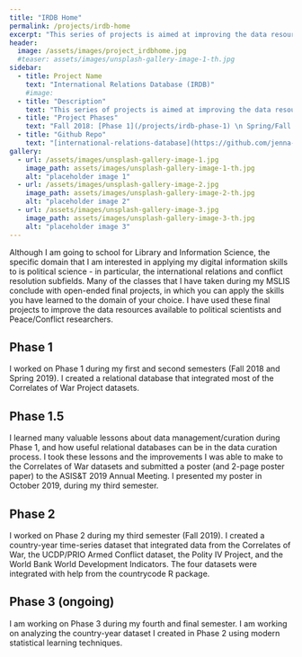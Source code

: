 ```yaml
---
title: "IRDB Home"
permalink: /projects/irdb-home
excerpt: "This series of projects is aimed at improving the data resources for political scientists working in Peace/Conflict research."
header:
  image: /assets/images/project_irdbhome.jpg
  #teaser: assets/images/unsplash-gallery-image-1-th.jpg
sidebar:
  - title: Project Name
    text: "International Relations Database (IRDB)"
    #image:
  - title: "Description"
    text: "This series of projects is aimed at improving the data resources for political scientists working in Peace/Conflict research."
  - title: "Project Phases"
    text: "Fall 2018: [Phase 1](/projects/irdb-phase-1) \n Spring/Fall 2019: [Phase 1.5](/projects/irdb-presentation-asist19) \n Fall 2019: [Phase 2](/projects/irdb-phase-2) \n Spring 2020: Phase 3"
  - title: "Github Repo"
    text: "[international-relations-database](https://github.com/jenna-jordan/international-relations-database) \n [international-relations-database-extended](https://github.com/jenna-jordan/international-relations-database-extended)"
gallery:
  - url: /assets/images/unsplash-gallery-image-1.jpg
    image_path: assets/images/unsplash-gallery-image-1-th.jpg
    alt: "placeholder image 1"
  - url: /assets/images/unsplash-gallery-image-2.jpg
    image_path: assets/images/unsplash-gallery-image-2-th.jpg
    alt: "placeholder image 2"
  - url: /assets/images/unsplash-gallery-image-3.jpg
    image_path: assets/images/unsplash-gallery-image-3-th.jpg
    alt: "placeholder image 3"
---
```


Although I am going to school for Library and Information Science, the specific domain that I am interested in applying my digital information skills to is political science - in particular, the international relations and conflict resolution subfields. Many of the classes that I have taken during my MSLIS conclude with open-ended final projects, in which you can apply the skills you have learned to the domain of your choice. I have used these final projects to improve the data resources available to political scientists and Peace/Conflict researchers.

## Phase 1

I worked on Phase 1 during my first and second semesters (Fall 2018 and Spring 2019). I created a relational database that integrated most of the Correlates of War Project datasets.

## Phase 1.5

I learned many valuable lessons about data management/curation during Phase 1, and how useful relational databases can be in the data curation process. I took these lessons and the improvements I was able to make to the Correlates of War datasets and submitted a poster (and 2-page poster paper) to the ASIS&T 2019 Annual Meeting. I presented my poster in October 2019, during my third semester.

## Phase 2

I worked on Phase 2 during my third semester (Fall 2019). I created a country-year time-series dataset that integrated data from the Correlates of War, the UCDP/PRIO Armed Conflict dataset, the Polity IV Project, and the World Bank World Development Indicators. The four datasets were integrated with help from the countrycode R package.

## Phase 3 (ongoing)

I am working on Phase 3 during my fourth and final semester. I am working on analyzing the country-year dataset I created in Phase 2 using modern statistical learning techniques.

<!--{% include gallery caption="This is a sample gallery." %}-->
